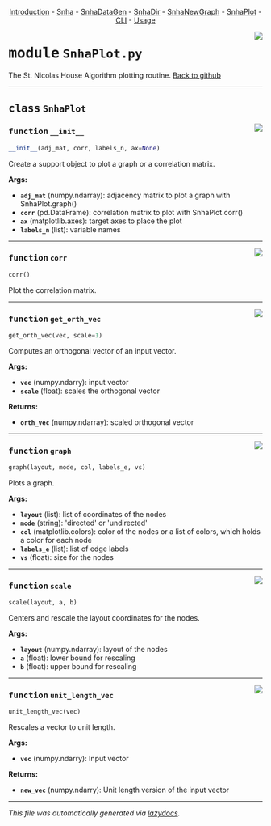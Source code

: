 <center>

[Introduction](__init__.md) -
[Snha](Snha.md) -
[SnhaDataGen](SnhaDataGen.md) -
[SnhaDir](SnhaDir.md) -
[SnhaNewGraph](SnhaNewGraph.md) -
[SnhaPlot](SnhaPlot.md) -
[CLI](__main__.md) -
[Usage](../snha4py/README.md) 

</center>

<!-- markdownlint-disable -->

<a href="../snha4py/SnhaPlot.py#L0"><img align="right" style="float:right;" src="https://img.shields.io/badge/-source-cccccc?style=flat-square"></a>

# <kbd>module</kbd> `SnhaPlot.py`
The St. Nicolas House Algorithm plotting routine. [Back to github](https://github.com/thake93/snha4py/) 



---

## <kbd>class</kbd> `SnhaPlot`




<a href="../snha4py/SnhaPlot.py#L17"><img align="right" style="float:right;" src="https://img.shields.io/badge/-source-cccccc?style=flat-square"></a>

### <kbd>function</kbd> `__init__`

```python
__init__(adj_mat, corr, labels_n, ax=None)
```

Create a support object to plot a graph or a correlation matrix. 



**Args:**
 
 - <b>`adj_mat`</b> (numpy.ndarray):  adjacency matrix to plot a graph with SnhaPlot.graph() 
 - <b>`corr`</b> (pd.DataFrame):  correlation matrix to plot with SnhaPlot.corr() 
 - <b>`ax`</b> (matplotlib.axes):  target axes to place the plot 
 - <b>`labels_n`</b> (list):  variable names 




---

<a href="../snha4py/SnhaPlot.py#L43"><img align="right" style="float:right;" src="https://img.shields.io/badge/-source-cccccc?style=flat-square"></a>

### <kbd>function</kbd> `corr`

```python
corr()
```

Plot the correlation matrix. 

---

<a href="../snha4py/SnhaPlot.py#L71"><img align="right" style="float:right;" src="https://img.shields.io/badge/-source-cccccc?style=flat-square"></a>

### <kbd>function</kbd> `get_orth_vec`

```python
get_orth_vec(vec, scale=1)
```

Computes an orthogonal vector of an input vector. 

**Args:**
 
 - <b>`vec`</b> (numpy.ndarry):  input vector 
 - <b>`scale`</b> (float):  scales the orthogonal vector 



**Returns:**
 
 - <b>`orth_vec`</b> (numpy.ndarray):  scaled orthogonal vector 

---

<a href="../snha4py/SnhaPlot.py#L85"><img align="right" style="float:right;" src="https://img.shields.io/badge/-source-cccccc?style=flat-square"></a>

### <kbd>function</kbd> `graph`

```python
graph(layout, mode, col, labels_e, vs)
```

Plots a graph. 

**Args:**
 
 - <b>`layout`</b> (list):  list of coordinates of the nodes 
 - <b>`mode`</b> (string):  'directed' or 'undirected' 
 - <b>`col`</b> (matplotlib.colors):  color of the nodes or a list of colors, which holds a color for each node 
 - <b>`labels_e`</b> (list):  list of edge labels 
 - <b>`vs`</b> (float):  size for the nodes 

---

<a href="../snha4py/SnhaPlot.py#L195"><img align="right" style="float:right;" src="https://img.shields.io/badge/-source-cccccc?style=flat-square"></a>

### <kbd>function</kbd> `scale`

```python
scale(layout, a, b)
```

Centers and rescale the layout coordinates for the nodes. 



**Args:**
 
 - <b>`layout`</b> (numpy.ndarray):  layout of the nodes 
 - <b>`a`</b> (float):  lower bound for rescaling 
 - <b>`b`</b> (float):  upper bound for rescaling 

---

<a href="../snha4py/SnhaPlot.py#L214"><img align="right" style="float:right;" src="https://img.shields.io/badge/-source-cccccc?style=flat-square"></a>

### <kbd>function</kbd> `unit_length_vec`

```python
unit_length_vec(vec)
```

Rescales a vector to unit length. 

**Args:**
 
 - <b>`vec`</b> (numpy.ndarry):  Input vector 



**Returns:**
 
 - <b>`new_vec`</b> (numpy.ndarry):  Unit length version of the input vector 




---

_This file was automatically generated via [lazydocs](https://github.com/ml-tooling/lazydocs)._
